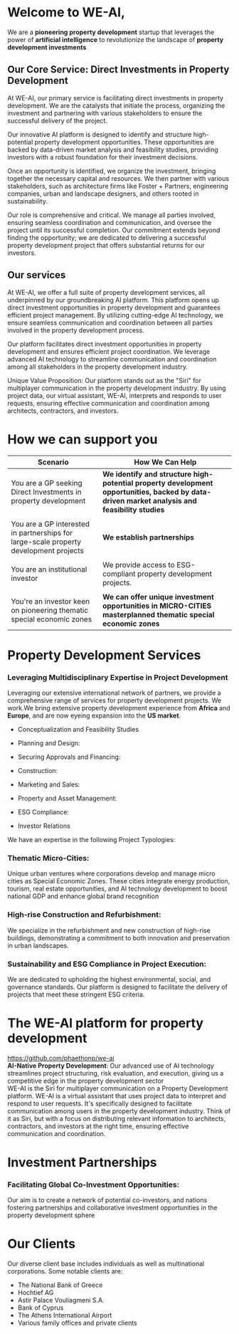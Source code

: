 # Welcome to WE-AI,
We are a **pioneering property development** startup that leverages the power of **artificial intelligence** to revolutionize the landscape of **property development investments**<br>


## Our Core Service: Direct Investments in Property Development

At WE-AI, our primary service is facilitating direct investments in property development. We are the catalysts that initiate the process, organizing the investment and partnering with various stakeholders to ensure the successful delivery of the project.<br>

Our innovative AI platform is designed to identify and structure high-potential property development opportunities. These opportunities are backed by data-driven market analysis and feasibility studies, providing investors with a robust foundation for their investment decisions.<br>

Once an opportunity is identified, we organize the investment, bringing together the necessary capital and resources. We then partner with various stakeholders, such as architecture firms like Foster + Partners, engineering companies, urban and landscape designers, and others rooted in sustainability. <br>

Our role is comprehensive and critical. We manage all parties involved, ensuring seamless coordination and communication, and oversee the project until its successful completion. Our commitment extends beyond finding the opportunity; we are dedicated to delivering a successful property development project that offers substantial returns for our investors.<br>






## Our services
At WE-AI, we offer a full suite of property development services, all underpinned by our groundbreaking AI platform. This platform opens up direct investment opportunities in property development and guarantees efficient project management. By utilizing cutting-edge AI technology, we ensure seamless communication and coordination between all parties involved in the property development process.<br>

Our platform facilitates direct investment opportunities in property development and ensures efficient project coordination. We leverage advanced AI technology to streamline communication and coordination among all stakeholders in the property development industry.<br>

Unique Value Proposition: Our platform stands out as the "Siri" for multiplayer communication in the property development industry. By using project data, our virtual assistant, WE-AI, interprets and responds to user requests, ensuring effective communication and coordination among architects, contractors, and investors.<br>


# How we can support you
|Scenario|How We Can Help|
|-------|-------|
|You are a GP seeking Direct Investments in property development|**We identify and structure high-potential property development opportunities, backed by data-driven market analysis and feasibility studies**|
|||
|You are a GP interested in partnerships for large-scale property development projects|**We establish partnerships**|
|||
|You are an institutional investor|We provide access to ESG-compliant property development projects.|
|||
|You're an investor keen on pioneering thematic special economic zones|**We can offer unique investment opportunities in MICRO-CITIES masterplanned thematic special economic zones**|<br>

# Property Development Services
### Leveraging Multidisciplinary Expertise in Project Development
Leveraging our extensive international network of partners, we provide a comprehensive range of services for property development projects. We work.We bring extensive property development experience from **Africa** and **Europe**, and are now eyeing expansion into the **US market**.<br>
* Conceptualization and Feasibility Studies

* Planning and Design: 

* Securing Approvals and Financing: 
* Construction: 

* Marketing and Sales: 

* Property and Asset Management: 

* ESG Compliance: 

* Investor Relations



We have an expertise in the following Project Typologies:<br>
### Thematic Micro-Cities: 
Unique urban ventures where corporations develop and manage micro cities as Special Economic Zones. These cities integrate energy production, tourism, real estate opportunities, and AI technology development to boost national GDP and enhance global brand recognition<br>

### High-rise Construction and Refurbishment: 
We specialize in the refurbishment and new construction of high-rise buildings, demonstrating a commitment to both innovation and preservation in urban landscapes.
<br>

### Sustainability and ESG Compliance in Project Execution:
We are dedicated to upholding the highest environmental, social, and governance standards. Our platform is designed to facilitate the delivery of projects that meet these stringent ESG criteria.<br>








# The WE-AI platform for property development
https://github.com/phaethonp/we-ai<br>
**AI-Native Property Development**: Our advanced use of AI technology streamlines project structuring, risk evaluation, and execution, giving us a competitive edge in the property development sector<br>
WE-AI is the Siri for multiplayer communication on a Property Development platform. WE-AI is a virtual assistant that uses project data to interpret and respond to user requests. It's specifically designed to facilitate communication among users in the property development industry. Think of it as Siri, but with a focus on distributing relevant information to architects, contractors, and investors at the right time, ensuring effective communication and coordination.<br>

# Investment Partnerships
### Facilitating Global Co-Investment Opportunities: 
Our aim is to create a network of potential co-investors, and nations fostering partnerships and collaborative investment opportunities in the property development sphere<br>

# Our Clients
Our diverse client base includes individuals as well as multinational corporations. Some notable clients are:<br>
* The National Bank of Greece
* Hochtief AG
* Astir Palace Vouliagmeni S.A.
* Bank of Cyprus
* The Athens International Airport
* Various family offices and private clients


